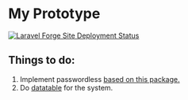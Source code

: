 # My Prototype

[![Laravel Forge Site Deployment Status](https://img.shields.io/endpoint?url=https%3A%2F%2Fforge.laravel.com%2Fsite-badges%2F438870f1-f0ea-499a-8056-449c73096e50%3Fdate%3D1%26commit%3D1&style=plastic)](https://forge.laravel.com)

## Things to do:
1. Implement passwordless [based on this package.](https://github.com/grosv/laravel-passwordless-login)
2. Do [datatable](https://spark.bootlab.io/tables-datatables-buttons.html) for the system.